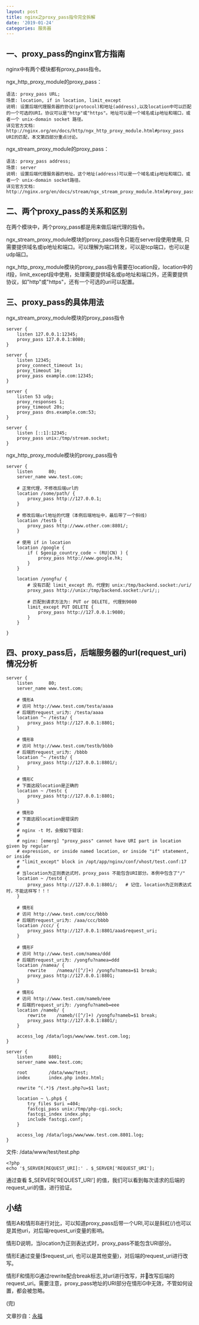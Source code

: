 ```yaml
---
layout: post
title: nginx之proxy_pass指令完全拆解
date: '2019-01-24'
categories: 服务器
---
```


## 一、proxy_pass的nginx官方指南

nginx中有两个模块都有proxy_pass指令。

ngx_http_proxy_module的proxy_pass：

```
语法: proxy_pass URL;
场景: location, if in location, limit_except
说明: 设置后端代理服务器的协议(protocol)和地址(address),以及location中可以匹配的一个可选的URI。协议可以是"http"或"https"。地址可以是一个域名或ip地址和端口，或者一个 unix-domain socket 路径。  
详见官方文档: http://nginx.org/en/docs/http/ngx_http_proxy_module.html#proxy_pass
URI的匹配，本文第四部分重点讨论。
```

ngx_stream_proxy_module的proxy_pass：

```
语法: proxy_pass address;
场景: server
说明: 设置后端代理服务器的地址。这个地址(address)可以是一个域名或ip地址和端口，或者一个 unix-domain socket路径。  
详见官方文档: http://nginx.org/en/docs/stream/ngx_stream_proxy_module.html#proxy_pass
```

## 二、两个proxy_pass的关系和区别

在两个模块中，两个proxy_pass都是用来做后端代理的指令。

ngx_stream_proxy_module模块的proxy_pass指令只能在server段使用使用, 只需要提供域名或ip地址和端口。可以理解为端口转发，可以是tcp端口，也可以是udp端口。

ngx_http_proxy_module模块的proxy_pass指令需要在location段，location中的if段，limit_except段中使用，处理需要提供域名或ip地址和端口外，还需要提供协议，如"http"或"https"，还有一个可选的uri可以配置。

## 三、proxy_pass的具体用法

ngx_stream_proxy_module模块的proxy_pass指令

```
server {
    listen 127.0.0.1:12345;
    proxy_pass 127.0.0.1:8080;
}

server {
    listen 12345;
    proxy_connect_timeout 1s;
    proxy_timeout 1m;
    proxy_pass example.com:12345;
}

server {
    listen 53 udp;
    proxy_responses 1;
    proxy_timeout 20s;
    proxy_pass dns.example.com:53;
}

server {
    listen [::1]:12345;
    proxy_pass unix:/tmp/stream.socket;
}
```

ngx_http_proxy_module模块的proxy_pass指令

```
server {
    listen      80;
    server_name www.test.com;

    # 正常代理，不修改后端url的
    location /some/path/ {
        proxy_pass http://127.0.0.1;
    }

    # 修改后端url地址的代理（本例后端地址中，最后带了一个斜线)
    location /testb {
        proxy_pass http://www.other.com:8801/;
    }

    # 使用 if in location
    location /google {
        if ( $geoip_country_code ~ (RU|CN) ) {
            proxy_pass http://www.google.hk;
        }
    }

    location /yongfu/ {
        # 没有匹配 limit_except 的，代理到 unix:/tmp/backend.socket:/uri/
        proxy_pass http://unix:/tmp/backend.socket:/uri/;;

        # 匹配到请求方法为: PUT or DELETE, 代理到9080
        limit_except PUT DELETE {
            proxy_pass http://127.0.0.1:9080;
        }
    }

}
```

## 四、proxy_pass后，后端服务器的url(request_uri)情况分析

```
server {
    listen      80;
    server_name www.test.com;

    # 情形A
    # 访问 http://www.test.com/testa/aaaa
    # 后端的request_uri为: /testa/aaaa
    location ^~ /testa/ {
        proxy_pass http://127.0.0.1:8801;
    }
    
    # 情形B
    # 访问 http://www.test.com/testb/bbbb
    # 后端的request_uri为: /bbbb
    location ^~ /testb/ {
        proxy_pass http://127.0.0.1:8801/;
    }

    # 情形C
    # 下面这段location是正确的
    location ~ /testc {
        proxy_pass http://127.0.0.1:8801;
    }

    # 情形D
    # 下面这段location是错误的
    #
    # nginx -t 时，会报如下错误: 
    #
    # nginx: [emerg] "proxy_pass" cannot have URI part in location given by regular 
    # expression, or inside named location, or inside "if" statement, or inside 
    # "limit_except" block in /opt/app/nginx/conf/vhost/test.conf:17
    # 
    # 当location为正则表达式时，proxy_pass 不能包含URI部分。本例中包含了"/"
    location ~ /testd {
        proxy_pass http://127.0.0.1:8801/;   # 记住，location为正则表达式时，不能这样写！！！
    }

    # 情形E
    # 访问 http://www.test.com/ccc/bbbb
    # 后端的request_uri为: /aaa/ccc/bbbb
    location /ccc/ {
        proxy_pass http://127.0.0.1:8801/aaa$request_uri;
    }

    # 情形F
    # 访问 http://www.test.com/namea/ddd
    # 后端的request_uri为: /yongfu?namea=ddd
    location /namea/ {
        rewrite    /namea/([^/]+) /yongfu?namea=$1 break;
        proxy_pass http://127.0.0.1:8801;
    }

    # 情形G
    # 访问 http://www.test.com/nameb/eee
    # 后端的request_uri为: /yongfu?nameb=eee
    location /nameb/ {
        rewrite    /nameb/([^/]+) /yongfu?nameb=$1 break;
        proxy_pass http://127.0.0.1:8801/;
    }

    access_log /data/logs/www/www.test.com.log;
}

server {
    listen      8801;
    server_name www.test.com;
    
    root        /data/www/test;
    index       index.php index.html;

    rewrite ^(.*)$ /test.php?u=$1 last;

    location ~ \.php$ {
        try_files $uri =404;
        fastcgi_pass unix:/tmp/php-cgi.sock;
        fastcgi_index index.php;
        include fastcgi.conf;
    }

    access_log /data/logs/www/www.test.com.8801.log;
}
```

文件: /data/www/test/test.php

```
<?php
echo '$_SERVER[REQUEST_URI]:' . $_SERVER['REQUEST_URI'];
```

通过查看 $_SERVER['REQUEST_URI'] 的值，我们可以看到每次请求的后端的request_uri的值，进行验证。

## 小结

情形A和情形B进行对比，可以知道proxy_pass后带一个URI,可以是斜杠(/)也可以是其他uri，对后端request_uri变量的影响。

情形D说明，当location为正则表达式时，proxy_pass不能包含URI部分。

情形E通过变量($request_uri, 也可以是其他变量)，对后端的request_uri进行改写。

情形F和情形G通过rewrite配合break标志,对url进行改写，并改写后端的request_uri。需要注意，proxy_pass地址的URI部分在情形G中无效，不管如何设置，都会被忽略。

(完)

文章抄自：[永福](https://my.oschina.net/foreverich/blog/1512304)
